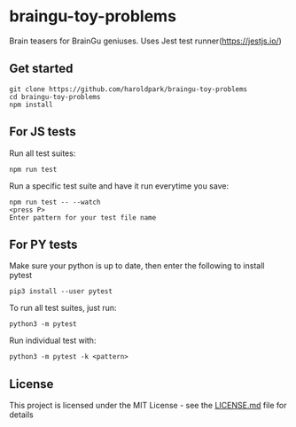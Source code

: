 # braingu-toy-problems

Brain teasers for BrainGu geniuses. Uses Jest test runner(https://jestjs.io/)

## Get started

```
git clone https://github.com/haroldpark/braingu-toy-problems
cd braingu-toy-problems
npm install
```

## For JS tests

Run all test suites:

```
npm run test
```

Run a specific test suite and have it run everytime you save:

```
npm run test -- --watch
<press P>
Enter pattern for your test file name
```

## For PY tests

Make sure your python is up to date, then enter the following to install pytest

```
pip3 install --user pytest
```

To run all test suites, just run:

```
python3 -m pytest
```

Run individual test with:

```
python3 -m pytest -k <pattern>
```

## License

This project is licensed under the MIT License - see the [LICENSE.md](LICENSE.md) file for details
